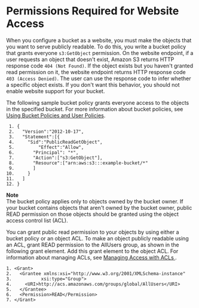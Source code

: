 # Permissions Required for Website Access<a name="WebsiteAccessPermissionsReqd"></a>

When you configure a bucket as a website, you must make the objects that you want to serve publicly readable\. To do this, you write a bucket policy that grants everyone `s3:GetObject` permission\. On the website endpoint, if a user requests an object that doesn't exist, Amazon S3 returns HTTP response code `404 (Not Found)`\. If the object exists but you haven't granted read permission on it, the website endpoint returns HTTP response code `403 (Access Denied)`\. The user can use the response code to infer whether a specific object exists\. If you don't want this behavior, you should not enable website support for your bucket\. 

The following sample bucket policy grants everyone access to the objects in the specified bucket\. For more information about bucket policies, see [Using Bucket Policies and User Policies](using-iam-policies.md)\.

```
 1. {
 2.   "Version":"2012-10-17",
 3.   "Statement":[{
 4. 	"Sid":"PublicReadGetObject",
 5.         "Effect":"Allow",
 6. 	  "Principal": "*",
 7.       "Action":["s3:GetObject"],
 8.       "Resource":["arn:aws:s3:::example-bucket/*"
 9.       ]
10.     }
11.   ]
12. }
```

**Note**  
The bucket policy applies only to objects owned by the bucket owner\. If your bucket contains objects that aren't owned by the bucket owner, public READ permission on those objects should be granted using the object access control list \(ACL\)\. 

You can grant public read permission to your objects by using either a bucket policy or an object ACL\. To make an object publicly readable using an ACL, grant READ permission to the AllUsers group, as shown in the following grant element\. Add this grant element to the object ACL\. For information about managing ACLs, see [Managing Access with ACLs ](S3_ACLs_UsingACLs.md)\.

```
1. <Grant>
2.   <Grantee xmlns:xsi="http://www.w3.org/2001/XMLSchema-instance"
3.           xsi:type="Group">
4.     <URI>http://acs.amazonaws.com/groups/global/AllUsers</URI>
5.   </Grantee>
6.   <Permission>READ</Permission>
7. </Grant>
```
